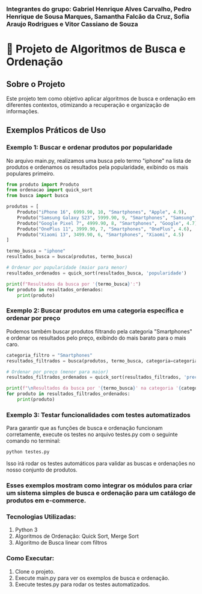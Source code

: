 ### Integrantes do grupo: Gabriel Henrique Alves Carvalho, Pedro Henrique de Sousa Marques, Samantha Falcão da Cruz, Sofia Araujo Rodrigues e Vitor Cassiano de Souza

# 🚀 Projeto de Algoritmos de Busca e Ordenação

## Sobre o Projeto
Este projeto tem como objetivo aplicar algoritmos de busca e ordenação em diferentes contextos, otimizando a recuperação e organização de informações.

## Exemplos Práticos de Uso

### Exemplo 1: Buscar e ordenar produtos por popularidade
No arquivo main.py, realizamos uma busca pelo termo "iphone" na lista de produtos e ordenamos os resultados pela popularidade, exibindo os mais populares primeiro.

```python
from produto import Produto
from ordenacao import quick_sort
from busca import busca

produtos = [
    Produto("iPhone 16", 6999.90, 10, "Smartphones", "Apple", 4.9),
    Produto("Samsung Galaxy S23", 5999.90, 9, "Smartphones", "Samsung", 4.8),
    Produto("Google Pixel 7", 4999.90, 8, "Smartphones", "Google", 4.7),
    Produto("OnePlus 11", 3999.90, 7, "Smartphones", "OnePlus", 4.6),
    Produto("Xiaomi 13", 3499.90, 6, "Smartphones", "Xiaomi", 4.5)
]

termo_busca = "iphone"
resultados_busca = busca(produtos, termo_busca)

# Ordenar por popularidade (maior para menor)
resultados_ordenados = quick_sort(resultados_busca, 'popularidade')

print(f"Resultados da busca por '{termo_busca}':")
for produto in resultados_ordenados:
    print(produto) 
```

### Exemplo 2: Buscar produtos em uma categoria específica e ordenar por preço
Podemos também buscar produtos filtrando pela categoria "Smartphones" e ordenar os resultados pelo preço, exibindo do mais barato para o mais caro.

```python
categoria_filtro = "Smartphones"
resultados_filtrados = busca(produtos, termo_busca, categoria=categoria_filtro)

# Ordenar por preço (menor para maior)
resultados_filtrados_ordenados = quick_sort(resultados_filtrados, 'preco')

print(f"\nResultados da busca por '{termo_busca}' na categoria '{categoria_filtro}':")
for produto in resultados_filtrados_ordenados:
    print(produto)
```

### Exemplo 3: Testar funcionalidades com testes automatizados
Para garantir que as funções de busca e ordenação funcionam corretamente, execute os testes no arquivo testes.py com o seguinte comando no terminal:

```python
python testes.py
```

Isso irá rodar os testes automáticos para validar as buscas e ordenações no nosso conjunto de produtos.

### Esses exemplos mostram como integrar os módulos para criar um sistema simples de busca e ordenação para um catálogo de produtos em e-commerce.

### Tecnologias Utilizadas:

1. Python 3
2. Algoritmos de Ordenação: Quick Sort, Merge Sort
3. Algoritmo de Busca linear com filtros

### Como Executar:

1. Clone o projeto.
2. Execute main.py para ver os exemplos de busca e ordenação.
3. Execute testes.py para rodar os testes automatizados.
